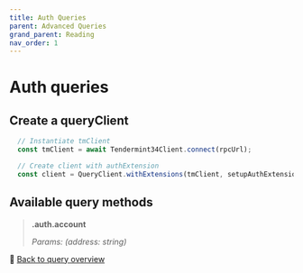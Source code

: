 ```yaml
---
title: Auth Queries
parent: Advanced Queries
grand_parent: Reading
nav_order: 1
---
```

# Auth queries

## Create a queryClient

```ts
  // Instantiate tmClient
  const tmClient = await Tendermint34Client.connect(rpcUrl);

  // Create client with authExtension
  const client = QueryClient.withExtensions(tmClient, setupAuthExtension);
```

## Available query methods

>**.auth.account**
>
>*Params: (address: string)*

🔗 [Back to query overview](index.md)